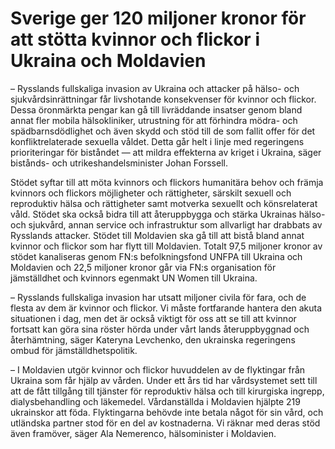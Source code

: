 # Sverige ger 120 miljoner kronor för att stötta kvinnor och flickor i Ukraina och Moldavien

– Rysslands fullskaliga invasion av Ukraina och attacker på hälso- och sjukvårdsinrättningar får livshotande konsekvenser för kvinnor och flickor. Dessa öronmärkta pengar kan gå till livräddande insatser genom bland annat fler mobila hälsokliniker, utrustning för att förhindra mödra- och spädbarnsdödlighet och även skydd och stöd till de som fallit offer för det konfliktrelaterade sexuella våldet. Detta går helt i linje med regeringens prioriteringar för biståndet — att mildra effekterna av kriget i Ukraina, säger bistånds- och utrikeshandelsminister Johan Forssell.

Stödet syftar till att möta kvinnors och flickors humanitära behov och främja kvinnors och flickors möjligheter och rättigheter, särskilt sexuell och reproduktiv hälsa och rättigheter samt motverka sexuellt och könsrelaterat våld. Stödet ska också bidra till att återuppbygga och stärka Ukrainas hälso- och sjukvård, annan service och infrastruktur som allvarligt har drabbats av Rysslands attacker. Stödet till Moldavien ska gå till att bistå bland annat kvinnor och flickor som har flytt till Moldavien. Totalt 97,5 miljoner kronor av stödet kanaliseras genom FN:s befolkningsfond UNFPA till Ukraina och Moldavien och 22,5 miljoner kronor går via FN:s organisation för jämställdhet och kvinnors egenmakt UN Women till Ukraina.

– Rysslands fullskaliga invasion har utsatt miljoner civila för fara, och de flesta av dem är kvinnor och flickor. Vi måste fortfarande hantera den akuta situationen i dag, men det är också viktigt för oss att se till att kvinnor fortsatt kan göra sina röster hörda under vårt lands återuppbyggnad och återhämtning, säger Kateryna Levchenko, den ukrainska regeringens ombud för jämställdhetspolitik.

– I Moldavien utgör kvinnor och flickor huvuddelen av de flyktingar från Ukraina som får hjälp av vården. Under ett års tid har vårdsystemet sett till att de fått tillgång till tjänster för reproduktiv hälsa och till kirurgiska ingrepp, dialysbehandling och läkemedel. Vårdanställda i Moldavien hjälpte 219 ukrainskor att föda. Flyktingarna behövde inte betala något för sin vård, och utländska partner stod för en del av kostnaderna. Vi räknar med deras stöd även framöver, säger Ala Nemerenco, hälsominister i Moldavien.

